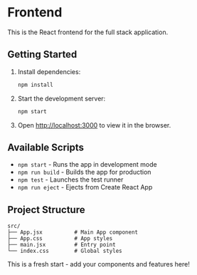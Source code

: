 # Frontend

This is the React frontend for the full stack application.

## Getting Started

1. Install dependencies:
   ```bash
   npm install
   ```

2. Start the development server:
   ```bash
   npm start
   ```

3. Open [http://localhost:3000](http://localhost:3000) to view it in the browser.

## Available Scripts

- `npm start` - Runs the app in development mode
- `npm run build` - Builds the app for production
- `npm test` - Launches the test runner
- `npm run eject` - Ejects from Create React App

## Project Structure

```
src/
├── App.jsx          # Main App component
├── App.css          # App styles
├── main.jsx         # Entry point
└── index.css        # Global styles
```

This is a fresh start - add your components and features here!
